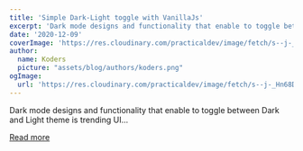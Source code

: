```yaml
---
title: 'Simple Dark-Light toggle with VanillaJs'
excerpt: 'Dark mode designs and functionality that enable to toggle between Dark and Light theme is trending UI...'
date: '2020-12-09'
coverImage: 'https://res.cloudinary.com/practicaldev/image/fetch/s--j-_Hn68D--/c_imagga_scale,f_auto,fl_progressive,h_420,q_66,w_1000/https://dev-to-uploads.s3.amazonaws.com/i/n0og9b5geqd9xttmwyo5.gif'
author:
  name: Koders
  picture: "assets/blog/authors/koders.png"
ogImage:
  url: 'https://res.cloudinary.com/practicaldev/image/fetch/s--j-_Hn68D--/c_imagga_scale,f_auto,fl_progressive,h_420,q_66,w_1000/https://dev-to-uploads.s3.amazonaws.com/i/n0og9b5geqd9xttmwyo5.gif'
---
```


Dark mode designs and functionality that enable to toggle between Dark and Light theme is trending UI...

[Read more](https://dev.to/vaishnavme/simple-dark-light-toggle-with-vanillajs-2cbj)

